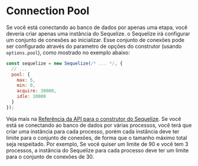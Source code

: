 # Connection Pool

Se você está conectando ao banco de dados por apenas uma etapa, você deveria criar apenas uma instância do Sequelize. o Sequelize irá configurar um conjunto de conexões ao inicializar. Esse conjunto de conexões pode ser configurado através do parametro de opções do construtor (usando  `options.pool`), como mostrado no exemplo abaixo:

```js
const sequelize = new Sequelize(/* ... */, {
  // ...
  pool: {
    max: 5,
    min: 0,
    acquire: 30000,
    idle: 10000
  }
});
```

Veja mais na [Referência da API para o construtor do Sequelize](../class/lib/sequelize.js~Sequelize.html#instance-constructor-constructor). Se você está se conectando ao banco de dados por várias processos, você terá que criar uma instância para cada processo, porém cada instância deve ter limite para o conjunto de conexões, de forma que o tamanho máximo total seja respeitado. Por exemplo, Se você quiser um limite de 90 e você tem 3 processos, a instância do Sequelize para cada processo deve ter um limite para o conjunto de conexões de 30.
